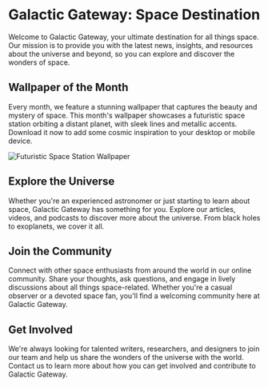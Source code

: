 <!--font:Poppins-->

# Galactic Gateway: Space Destination

Welcome to Galactic Gateway, your ultimate destination for all things space. Our mission is to provide you with the latest news, insights, and resources about the universe and beyond, so you can explore and discover the wonders of space.

## Wallpaper of the Month

Every month, we feature a stunning wallpaper that captures the beauty and mystery of space. This month's wallpaper showcases a futuristic space station orbiting a distant planet, with sleek lines and metallic accents. Download it now to add some cosmic inspiration to your desktop or mobile device.

![Futuristic Space Station Wallpaper](https://example.com/futuristic-space-station-wallpaper.jpg)

## Explore the Universe

Whether you're an experienced astronomer or just starting to learn about space, Galactic Gateway has something for you. Explore our articles, videos, and podcasts to discover more about the universe. From black holes to exoplanets, we cover it all.

## Join the Community

Connect with other space enthusiasts from around the world in our online community. Share your thoughts, ask questions, and engage in lively discussions about all things space-related. Whether you're a casual observer or a devoted space fan, you'll find a welcoming community here at Galactic Gateway.

## Get Involved

We're always looking for talented writers, researchers, and designers to join our team and help us share the wonders of the universe with the world. Contact us to learn more about how you can get involved and contribute to Galactic Gateway.

<!--

Write me markdown content of website with wallpaper:

"An illustration of a futuristic space station orbiting a distant planet, with sleek lines and metallic accents."

The header of the page should not be copy of the text but rather a real content of the website which is using this wallpaper.


---


# Galactic Gateway - Your Portal to the Universe

Welcome to Galactic Gateway, your one-stop-shop for all things space-related. Our mission is to provide you with the latest news, insights, and resources about the universe and beyond.

## Wallpaper of the Month

Each month, we feature a stunning wallpaper that captures the beauty and wonder of space. This month's wallpaper is an illustration of a futuristic space station orbiting a distant planet, with sleek lines and metallic accents. Download it now to add some cosmic flair to your desktop or mobile device.

![Futuristic Space Station Wallpaper](https://example.com/futuristic-space-station-wallpaper.jpg)

## Explore the Universe

Whether you're a seasoned astronomer or just starting to explore the cosmos, Galactic Gateway has something for everyone. Browse our articles, videos, and podcasts to learn more about the wonders of the universe. From black holes to exoplanets, we've got you covered.

## Join the Community

Connect with other space enthusiasts from around the world in our online community. Share your thoughts, ask questions, and engage in lively discussions about all things space-related. Whether you're a casual observer or a hardcore space nerd, you'll find a welcoming community here at Galactic Gateway.

## Get Involved

Want to contribute to Galactic Gateway? We're always looking for talented writers, researchers, and designers to join our team. Contact us to learn more about how you can get involved and help us spread the word about the wonders of the universe.


---


Heading is too long, rewrite whole content.


---


# Galactic Gateway - Your Portal to the Universe

Welcome to Galactic Gateway, your ultimate destination for everything related to space. Our goal is to provide you with the latest news, insights, and resources about the universe and beyond.

## Wallpaper of the Month

Every month, we feature a stunning wallpaper that captures the beauty and wonder of space. This month's wallpaper is an illustration of a sleek futuristic space station orbiting a distant planet, complete with metallic accents. Download it now to add some cosmic flair to your desktop or mobile device.

![Futuristic Space Station Wallpaper](https://example.com/futuristic-space-station-wallpaper.jpg)

## Explore the Universe

Whether you're a seasoned astronomer or just starting to explore the cosmos, Galactic Gateway has something for everyone. Browse our articles, videos, and podcasts to learn more about the wonders of the universe. From black holes to exoplanets, we've got you covered.

## Join the Community

Connect with other space enthusiasts from around the world in our online community. Share your thoughts, ask questions, and engage in lively discussions about all things space-related. Whether you're a casual observer or a hardcore space nerd, you'll find a welcoming community here at Galactic Gateway.

## Get Involved

Want to contribute to Galactic Gateway? We're always looking for talented writers, researchers, and designers to join our team. Contact us to learn more about how you can get involved and help us spread the word about the wonders of the universe.


---


Heading is too long, rewrite whole content.


---


# Galactic Gateway - Your Space Hub

Welcome to Galactic Gateway, your hub for all things space. Our mission is to keep you informed and inspired with the latest news, insights, and resources about the universe and beyond.

## Wallpaper of the Month

Each month, we feature a stunning wallpaper that captures the beauty and wonder of space. This month's wallpaper showcases a sleek futuristic space station orbiting a distant planet, complete with metallic accents. Download it now to add some cosmic flair to your desktop or mobile device.

![Futuristic Space Station Wallpaper](https://example.com/futuristic-space-station-wallpaper.jpg)

## Explore the Universe

Galactic Gateway has something for everyone, whether you're a seasoned astronomer or just starting to explore the cosmos. Browse our articles, videos, and podcasts to learn more about the wonders of the universe. From black holes to exoplanets, we've got you covered.

## Join the Community

Connect with other space enthusiasts from around the world in our online community. Share your thoughts, ask questions, and engage in lively discussions about all things space-related. Whether you're a casual observer or a hardcore space nerd, you'll find a welcoming community here at Galactic Gateway.

## Get Involved

We're always looking for talented writers, researchers, and designers to join our team and contribute to Galactic Gateway. Contact us to learn more about how you can get involved and help us spread the word about the wonders of the universe.


---


Heading is too long, rewrite whole content.


---


# Galactic Gateway - Your Space Destination

Welcome to Galactic Gateway, your ultimate destination for all things space. Our mission is to provide you with the latest news, insights, and resources about the universe and beyond, so you can explore and discover the wonders of space.

## Wallpaper of the Month

Every month, we feature a stunning wallpaper that captures the beauty and mystery of space. This month's wallpaper showcases a futuristic space station orbiting a distant planet, with sleek lines and metallic accents. Download it now to add some cosmic inspiration to your desktop or mobile device.

![Futuristic Space Station Wallpaper](https://example.com/futuristic-space-station-wallpaper.jpg)

## Explore the Universe

Whether you're an experienced astronomer or just starting to learn about space, Galactic Gateway has something for you. Explore our articles, videos, and podcasts to discover more about the universe. From black holes to exoplanets, we cover it all.

## Join the Community

Connect with other space enthusiasts from around the world in our online community. Share your thoughts, ask questions, and engage in lively discussions about all things space-related. Whether you're a casual observer or a devoted space fan, you'll find a welcoming community here at Galactic Gateway.

## Get Involved

We're always looking for talented writers, researchers, and designers to join our team and help us share the wonders of the universe with the world. Contact us to learn more about how you can get involved and contribute to Galactic Gateway.


---


Write me a Google font which is best fitting for the website.

Pick from the list:
- Alegreya
- Open Sans
- Exo 2
- Roboto
- Orbitron
- IBM Plex Sans
- Inter
- Lobster
- Lato
- Great Vibes
- Dancing Script
- Poppins
- Playfair Display
- Futura
- Raleway
- Montserrat
- Barlow Condensed


Write just the font name nothing else.


---


Poppins

-->
